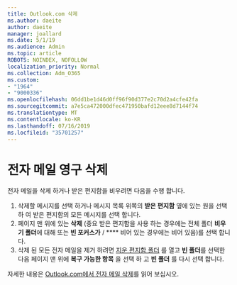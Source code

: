 ```yaml
---
title: Outlook.com 삭제
ms.author: daeite
author: daeite
manager: joallard
ms.date: 5/1/19
ms.audience: Admin
ms.topic: article
ROBOTS: NOINDEX, NOFOLLOW
localization_priority: Normal
ms.collection: Adm_O365
ms.custom:
- "1964"
- "9000336"
ms.openlocfilehash: 06dd1be1d46d0ff96f90d377e2c70d2a4cfe42fa
ms.sourcegitcommit: a7e5ca472000dfec471950bafd12eee8d7144f74
ms.translationtype: MT
ms.contentlocale: ko-KR
ms.lasthandoff: 07/16/2019
ms.locfileid: "35701257"
---
```

# <a name="permanently-delete-email"></a>전자 메일 영구 삭제

전자 메일을 삭제 하거나 받은 편지함을 비우려면 다음을 수행 합니다.

1. 삭제할 메시지를 선택 하거나 메시지 목록 위쪽의 **받은 편지함** 옆에 있는 원을 선택 하 여 받은 편지함의 모든 메시지를 선택 합니다.
1. 페이지 맨 위에 있는 **삭제** (중요 받은 편지함을 사용 하는 경우에는 전체 폴더 **비우기 폴더**에 대해 또는 **빈 포커스가** / **** 비어 있는 경우에는 비어 있음)를 선택 합니다.
1. 삭제 된 모든 전자 메일을 제거 하려면 [지운 편지함 폴더](https://outlook.live.com/mail/deleteditems) 를 열고 **빈 폴더**를 선택한 다음 페이지 맨 위에 **복구 가능한 항목** 을 선택 하 고 **빈 폴더** 를 다시 선택 합니다.

자세한 내용은 [Outlook.com에서 전자 메일 삭제](https://support.office.com/article/a9b63739-5392-412a-8e9a-d4b02708dee4?wt.mc_id=Office_Outlook_com_Alchemy)를 읽어 보십시오.
